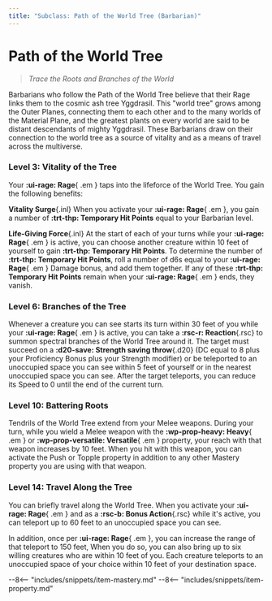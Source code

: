 ```yaml
---
title: "Subclass: Path of the World Tree (Barbarian)"
---
```


<p style="display:none">
Trace the Roots and Branches of the World
</p>

# Path of the World Tree

> *Trace the Roots and Branches of the World*

Barbarians who follow the Path of the World Tree believe that their Rage links them to the cosmic ash tree Yggdrasil. This "world tree" grows among the Outer Planes, connecting them to each other and to the many worlds of the Material Plane, and the greatest plants on every world are said to be distant descendants of mighty Yggdrasil. These Barbarians draw on their connection to the world tree as a source of vitality and as a means of travel across the multiverse.

### Level 3: Vitality of the Tree

Your **:ui-rage: Rage**{ .em } taps into the lifeforce of the World Tree. You gain the following benefits: 

**Vitality Surge**{.inl} When you activate your **:ui-rage: Rage**{ .em }, you gain a number of **:trt-thp: Temporary Hit Points** equal to your Barbarian level. 

**Life-Giving Force**{.inl} At the start of each of your turns while your **:ui-rage: Rage**{ .em } is active, you can choose another creature within 10 feet of yourself to gain **:trt-thp: Temporary Hit Points**. To determine the number of **:trt-thp: Temporary Hit Points**, roll a number of d6s equal to your **:ui-rage: Rage**{ .em } Damage bonus, and add them together. If any of these **:trt-thp: Temporary Hit Points** remain when your **:ui-rage: Rage**{ .em } ends, they vanish. 

### Level 6: Branches of the Tree

Whenever a creature you can see starts its turn within 30 feet of you while your **:ui-rage: Rage**{ .em } is active, you can take a **:rsc-r: Reaction**{.rsc} to summon spectral branches of the World Tree around it. The target must succeed on a **:d20-save: Strength saving throw**{.d20} (DC equal to 8 plus your Proficiency Bonus plus your Strength modifier) or be teleported to an unoccupied space you can see within 5 feet of yourself or in the nearest unoccupied space you can see. After the target teleports, you can reduce its Speed to 0 until the end of the current turn.

### Level 10: Battering Roots

Tendrils of the World Tree extend from your Melee weapons. During your turn, while you wield a Melee weapon with the **:wp-prop-heavy: Heavy**{ .em } or **:wp-prop-versatile: Versatile**{ .em } property, your reach with that weapon increases by 10 feet. When you hit with this weapon, you can activate the Push or Topple property in addition to any other Mastery property you are using with that weapon.

### Level 14: Travel Along the Tree

You can briefly travel along the World Tree. When you activate your **:ui-rage: Rage**{ .em } and as a **:rsc-b: Bonus Action**{.rsc} while it's active, you can teleport up to 60 feet to an unoccupied space you can see. 

In addition, once per **:ui-rage: Rage**{ .em }, you can increase the range of that teleport to 150 feet, When you do so, you can also bring up to six willing creatures who are within 10 feet of you. Each creature teleports to an unoccupied space of your choice within 10 feet of your destination space.

--8<-- "includes/snippets/item-mastery.md"
--8<-- "includes/snippets/item-property.md"